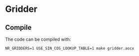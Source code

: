 # Gridder


## Compile

The code can be compiled with:

```bash=
NR_GRIDDERS=1 USE_SIN_COS_LOOKUP_TABLE=1 make gridder.aocx
```
